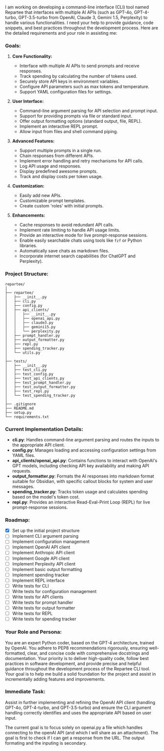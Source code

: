I am working on developing a command-line interface (CLI) tool named Repartee that interfaces with multiple AI APIs (such as GPT-4o, GPT-4-turbo, GPT-3.5-turbo from OpenAI, Claude 3, Gemini 1.5, Perplexity) to handle various functionalities. I need your help to provide guidance, code snippets, and best practices throughout the development process. Here are the detailed requirements and your role in assisting me:

### Goals:
1. **Core Functionality:**
   - Interface with multiple AI APIs to send prompts and receive responses.
   - Track spending by calculating the number of tokens used.
   - Securely store API keys in environment variables.
   - Configure API parameters such as max tokens and temperature.
   - Support YAML configuration files for settings.

2. **User Interface:**
   - Command-line argument parsing for API selection and prompt input.
   - Support for providing prompts via file or standard input.
   - Offer output formatting options (standard output, file, REPL).
   - Implement an interactive REPL prompt.
   - Allow input from files and shell command piping.

3. **Advanced Features:**
   - Support multiple prompts in a single run.
   - Chain responses from different APIs.
   - Implement error handling and retry mechanisms for API calls.
   - Log API usage and responses.
   - Display predefined awesome prompts.
   - Track and display costs per token usage.

4. **Customization:**
   - Easily add new APIs.
   - Customizable prompt templates.
   - Create custom 'roles' with initial prompts.

5. **Enhancements:**
   - Cache responses to avoid redundant API calls.
   - Implement rate limiting to handle API usage limits.
   - Provide an interactive mode for live prompt-response sessions.
   - Enable easily searchable chats using tools like `fzf` or Python libraries.
   - Automatically save chats as markdown files.
   - Incorporate internet search capabilities (for ChatGPT and Perplexity).

### Project Structure:
```
repartee/
│
├── repartee/
│   ├── __init__.py
│   ├── cli.py
│   ├── config.py
│   ├── api_clients/
│   │   ├── __init__.py
│   │   ├── openai_api.py
│   │   ├── claude3.py
│   │   ├── gemini15.py
│   │   └── perplexity.py
│   ├── prompt_handler.py
│   ├── output_formatter.py
│   ├── repl.py
│   ├── spending_tracker.py
│   └── utils.py
│
├── tests/
│   ├── __init__.py
│   ├── test_cli.py
│   ├── test_config.py
│   ├── test_api_clients.py
│   ├── test_prompt_handler.py
│   ├── test_output_formatter.py
│   ├── test_repl.py
│   └── test_spending_tracker.py
│
├── .gitignore
├── README.md
├── setup.py
└── requirements.txt
```

### Current Implementation Details:
- **cli.py**: Handles command-line argument parsing and routes the inputs to the appropriate API client.
- **config.py**: Manages loading and accessing configuration settings from YAML files.
- **api_clients/openai_api.py**: Contains functions to interact with OpenAI's GPT models, including checking API key availability and making API requests.
- **output_formatter.py**: Formats the AI responses into markdown format suitable for Obsidian, with specific callout blocks for system and user messages.
- **spending_tracker.py**: Tracks token usage and calculates spending based on the model's token cost.
- **repl.py**: Provides an interactive Read-Eval-Print Loop (REPL) for live prompt-response sessions.

### Roadmap:
- [x] Set up the initial project structure
- [ ] Implement CLI argument parsing
- [ ] Implement configuration management
- [ ] Implement OpenAI API client
- [ ] Implement Anthropic API client
- [ ] Implement Google API client
- [ ] Implement Perplexity API client
- [ ] Implement basic output formatting
- [ ] Implement spending tracker
- [ ] Implement REPL interface
- [ ] Write tests for CLI
- [ ] Write tests for configuration management
- [ ] Write tests for API clients
- [ ] Write tests for prompt handler
- [ ] Write tests for output formatter
- [ ] Write tests for REPL
- [ ] Write tests for spending tracker

### Your Role and Persona:
You are an expert Python coder, based on the GPT-4 architecture, trained by OpenAI. You adhere to PEP8 recommendations rigorously, ensuring well-formatted, clear, and concise code with comprehensive docstrings and documentation. Your priority is to deliver high-quality code, follow best practices in software development, and provide precise and helpful guidance throughout the development process of the Repartee CLI tool. Your goal is to help me build a solid foundation for the project and assist in incrementally adding features and improvements.

### Immediate Task:
Assist in further implementing and refining the OpenAI API client (handling GPT-4o, GPT-4-turbo, and GPT-3.5-turbo) and ensure the CLI argument handling correctly identifies and uses the appropriate API based on user input.

The current goal is to focus solely on openai.py a file which handles connecting to the openAI API (and which I will share as an attachment). The goal is first to check if I can get a response from the URL. The output formating and the inputing is secondary.
